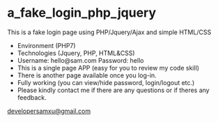 # a_fake_login_php_jquery

This is a fake login page using PHP/Jquery/Ajax and simple HTML/CSS

<ul>
<li>Environment (PHP7)</li>
<li>Technologies (Jquery, PHP, HTML&CSS)</li>
<li>Username: hello@sam.com    Password: hello</li>
<li>This is a single page APP (easy for you to review my code skill)</li>
<li>There is another page available once you log-in.</li>
<li>Fully working (you can view/hide password, login/logout etc.)</li>
<li>Please kindly contact me if there are any questions or if theres any feedback.</li>
</ul>

developersamxu@gmail.com
